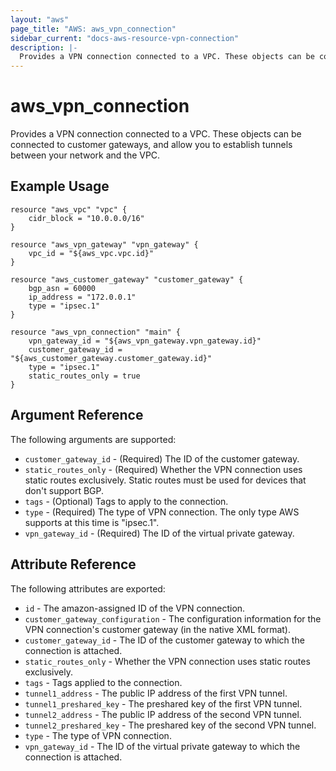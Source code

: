 ```yaml
---
layout: "aws"
page_title: "AWS: aws_vpn_connection"
sidebar_current: "docs-aws-resource-vpn-connection"
description: |-
  Provides a VPN connection connected to a VPC. These objects can be connected to customer gateways, and allow you to establish tunnels between your network and the VPC.
---
```


# aws\_vpn\_connection


Provides a VPN connection connected to a VPC. These objects can be connected to customer gateways, and allow you to establish tunnels between your network and the VPC.

## Example Usage

```
resource "aws_vpc" "vpc" {
    cidr_block = "10.0.0.0/16"
}

resource "aws_vpn_gateway" "vpn_gateway" {
    vpc_id = "${aws_vpc.vpc.id}"
}

resource "aws_customer_gateway" "customer_gateway" {
    bgp_asn = 60000
    ip_address = "172.0.0.1"
    type = "ipsec.1"
}

resource "aws_vpn_connection" "main" {
    vpn_gateway_id = "${aws_vpn_gateway.vpn_gateway.id}"
    customer_gateway_id = "${aws_customer_gateway.customer_gateway.id}"
    type = "ipsec.1"
    static_routes_only = true
}
```

## Argument Reference

The following arguments are supported:

* `customer_gateway_id` - (Required) The ID of the customer gateway.
* `static_routes_only` - (Required) Whether the VPN connection uses static routes exclusively. Static routes must be used for devices that don't support BGP.
* `tags` - (Optional) Tags to apply to the connection.
* `type` - (Required) The type of VPN connection. The only type AWS supports at this time is "ipsec.1".
* `vpn_gateway_id` - (Required) The ID of the virtual private gateway.

## Attribute Reference

The following attributes are exported:

* `id` - The amazon-assigned ID of the VPN connection.
* `customer_gateway_configuration` - The configuration information for the VPN connection's customer gateway (in the native XML format).
* `customer_gateway_id` - The ID of the customer gateway to which the connection is attached.
* `static_routes_only` - Whether the VPN connection uses static routes exclusively.
* `tags` - Tags applied to the connection.
* `tunnel1_address` - The public IP address of the first VPN tunnel.
* `tunnel1_preshared_key` - The preshared key of the first VPN tunnel.
* `tunnel2_address` - The public IP address of the second VPN tunnel.
* `tunnel2_preshared_key` - The preshared key of the second VPN tunnel.
* `type` - The type of VPN connection.
* `vpn_gateway_id` - The ID of the virtual private gateway to which the connection is attached.
